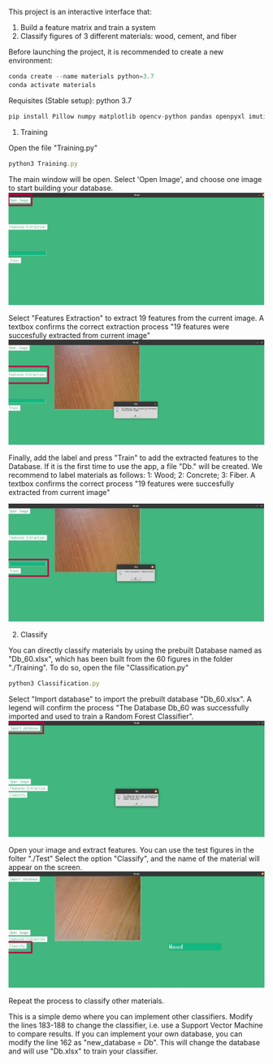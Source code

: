 
This project is an interactive interface that:
  1) Build a feature matrix and train a system
  2) Classify figures of 3 different materials: wood, cement, and fiber

Before launching the project, it is recommended to create a new environment:

```js
conda create --name materials python=3.7
conda activate materials
```

Requisites (Stable setup):
python 3.7 

```js
pip install Pillow numpy matplotlib opencv-python pandas openpyxl imutils scikit-learn

```

1. Training
   
Open the file "Training.py"
```js
python3 Training.py
```
The main window will be open. Select 'Open Image', and choose one image to start building your database.
![Open_Image](Figures/Fig1.jpg)

Select "Features Extraction" to extract 19 features from the current image. A textbox confirms the correct extraction process "19 features were succesfully extracted from current image" 
![Feature_Extraction](Figures/Fig2.jpg)

Finally, add the label and press "Train" to add the extracted features to the Database. If it is the first time to use the app, a file "Db." will be created. We recommend to label materials as follows: 1: Wood;  2: Concrete;  3: Fiber. A textbox confirms the correct process "19 features were succesfully extracted from current image" 
  
![Train](Figures/Fig3.jpg)


2. Classify
   
You can directly classify materials by using the prebuilt Database named as "Db_60.xlsx", which has been built from the 60 figures in the folder "./Training". To do so, open the file "Classification.py"
```js
python3 Classification.py
```

Select "Import database" to import the prebuilt database "Db_60.xlsx". A legend will confirm the process "The Database Db_60 was successfully imported and used to train a Random Forest Classifier".
![Import_Database](Figures/Fig4.jpg)

Open your image and extract features. You can use the test figures in the folter "./Test"
Select the option "Classify", and the name of the material will appear on the screen.
![Classify](Figures/Fig5.jpg)

Repeat the process to classify other materials.

This is a simple demo where you can implement other classifiers. Modify the lines 183-188 to change the classifier, i.e. use a Support Vector Machine to compare results.
If you can implement your own database, you can modify the line 162 as "new_database = Db". This will change the database and will use "Db.xlsx" to train your classifier.




